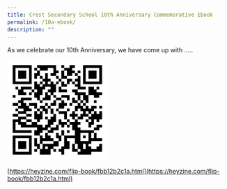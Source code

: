 ```yaml
---
title: Crest Secondary School 10th Anniversary Commemorative Ebook
permalink: /10a-ebook/
description: ""
---
```

As we celebrate our 10th Anniversary, we have come up with .....

<img src="/images/10a-ebook-qr.png" style="width:230px;height:230px;margin-right:25px;" align="centre">




[https://heyzine.com/flip-book/fbb12b2c1a.html](https://heyzine.com/flip-book/fbb12b2c1a.html)